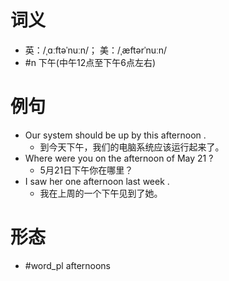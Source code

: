 # 词义
- 英：/ˌɑːftəˈnuːn/； 美：/ˌæftərˈnuːn/
- #n 下午(中午12点至下午6点左右)
# 例句
- Our system should be up by this afternoon .
	- 到今天下午，我们的电脑系统应该运行起来了。
- Where were you on the afternoon of May 21 ?
	- 5月21日下午你在哪里？
- I saw her one afternoon last week .
	- 我在上周的一个下午见到了她。
# 形态
- #word_pl afternoons

